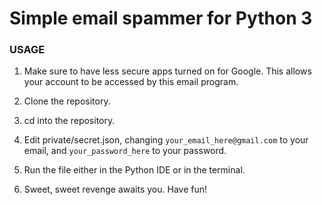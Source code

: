 <h1>Simple email spammer for Python 3</h1>

<h3>USAGE</h3>

1. Make sure to have less secure apps turned on for Google. This allows your account to be accessed by this email program.


2. Clone the repository.


3. cd into the repository.


4. Edit private/secret.json, changing `your_email_here@gmail.com` to your email, and `your_password_here` to your password.


5. Run the file either in the Python IDE or in the terminal.


6. Sweet, sweet revenge awaits you. Have fun!
